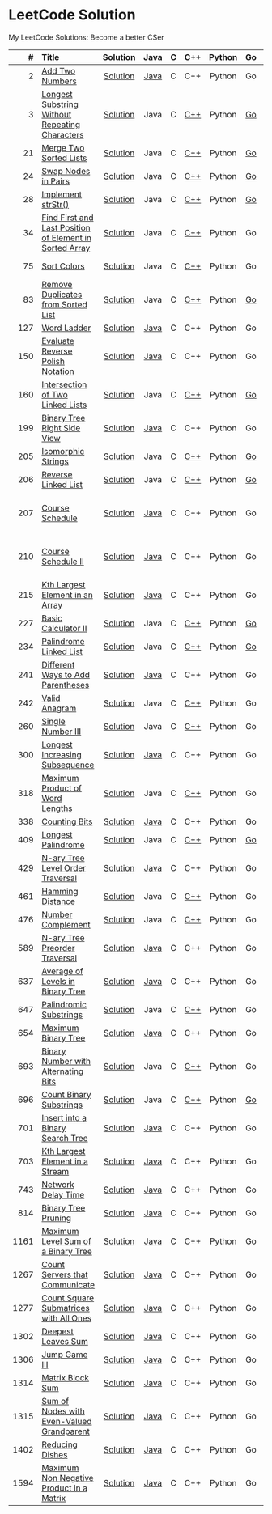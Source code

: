 LeetCode Solution
========
My LeetCode Solutions: Become a better CSer
 
| # | Title | Solution | Java | C | C++ | Python | Go | JS | Difficulty | Tags |
|--:|:------|:--------:|:-:|:---:|:----:|:------:|:--:|:--:|:----------:|:----:|
| 2 | [Add Two Numbers](https://leetcode.com/problems/add-two-numbers/) | [Solution](./solution/2.Add-Two-Numbers.md) | [Java](./solution/2.Add-Two-Numbers.md#java) | C | C++ | Python | Go | JS | Medium | Linked List |
| 3 | [Longest Substring Without Repeating Characters](https://leetcode.com/problems/ongest-substring-without-repeating-characters/) | [Solution](./solution/3.Longest-Substring-Without-Repeating-Characters.md) | Java | C | [C++](./solution/3.Longest-Substring-Without-Repeating-Characters.md#c-1) | Python | [Go](./solution/3.Longest-Substring-Without-Repeating-Characters.md#go) | JS | Medium | String, Hash Table |
| 21 | [Merge Two Sorted Lists](https://leetcode.com/problems/merge-two-sorted-lists/) | [Solution](./solution/21.Merge-Two-Sorted-Lists.md) | Java | C | [C++](./solution/21.Merge-Two-Sorted-Lists.md#c-1) | Python | [Go](./solution/21.Merge-Two-Sorted-Lists.md#go) | JS | Easy | Linked List |
| 24 | [Swap Nodes in Pairs](https://leetcode.com/problems/swap-nodes-in-pairs/) | [Solution](./solution/24.Swap-Nodes-in-Pairs.md) | Java | C | [C++](./solution/24.Swap-Nodes-in-Pairs.md#c-1) | Python | [Go](./solution/24.Swap-Nodes-in-Pairs.md#go) | JS | Medium | Linked List |
| 28 | [Implement strStr()](https://leetcode.com/problems/implement-strstr/) | [Solution](./solution/28.Implement-strStr().md) | Java | C | [C++](./solution/28.Implement-strStr().md#c-1) | Python | [Go](./solution/28.Implement-strStr().md#go) | JS | Easy | String |
| 34 | [Find First and Last Position of Element in Sorted Array](https://leetcode.com/problems/find-first-and-last-position-of-element-in-sorted-array/) | [Solution](./solution/34.Find-First-and-Last-Position-of-Element-in-Sorted-Array.md) | Java | C | [C++](./solution/34.Find-First-and-Last-Position-of-Element-in-Sorted-Array.md#cpp) | Python | Go | JS | Medium | Array, Binary Search |
| 75 | [Sort Colors](https://leetcode.com/problems/sort-colors/) | [Solution](./solution/75.Sort-Colors.md) | Java | C | [C++](./solution/75.Sort-Colors.md#cpp) | Python | Go | JS | Medium | Array, Pointers |
| 83 | [Remove Duplicates from Sorted List](https://leetcode.com/problems/remove-duplicates-from-sorted-list/) | [Solution](./solution/83.Remove-Duplicates-from-Sorted-List.md) | Java | C | [C++](./solution/83.Remove-Duplicates-from-Sorted-List.md#c-1) | Python | [Go](./solution/83.Remove-Duplicates-from-Sorted-List.md#go) | JS | Easy | Linked List |
| 127 | [Word Ladder](https://leetcode.com/problems/word-ladder/) | [Solution](./solution/127.Word-Ladder.md) | [Java](./solution/127.Word-Ladder.md#java) | C | C++ | Python | Go | JS | Medium | Graph, BFS |
| 150 | [Evaluate Reverse Polish Notation](https://leetcode.com/problems/evaluate-reverse-polish-notation/) | [Solution](./solution/150.Evaluate-Reverse-Polish-Notation.md) | [Java](./solution/150.Evaluate-Reverse-Polish-Notation.md#java) | C | C++ | Python | Go | JS | Medium | Stack |
| 160 | [Intersection of Two Linked Lists](https://leetcode.com/problems/intersection-of-two-linked-lists/) | [Solution](./solution/160.Intersection-of-Two-Linked-Lists.md) | Java | C | [C++](./solution/160.Intersection-of-Two-Linked-Lists.md#c-1) | Python | [Go](./solution/160.Intersection-of-Two-Linked-Lists.md#go) | JS | Easy | Linked List |
| 199 | [Binary Tree Right Side View](https://leetcode.com/problems/binary-tree-right-side-view/) | [Solution](./solution/199.Binary-Tree-Right-Side-View.md) |  [Java](./solution/199.Binary-Tree-Right-Side-View.md#java) | C | C++ | Python | Go | JS | Medium | Tree, BFS, DFS |
| 205 | [Isomorphic Strings](https://leetcode.com/problems/isomorphic-strings/) | [Solution](./solution/205.Isomorphic-Strings.md) | Java | C | [C++](./solution/205.Isomorphic-Strings.md#c-1) | Python | [Go](./solution/205.Isomorphic-Strings.md#go) | JS | Easy | String, Map |
| 206 | [Reverse Linked List](https://leetcode.com/problems/reverse-linked-list/) | [Solution](./solution/206.Reverse-Linked-List.md) | Java | C | [C++](./solution/206.Reverse-Linked-List.md#c-1) | Python | [Go](./solution/206.Reverse-Linked-List.md#go) | JS | Easy | Linked List |
| 207 | [Course Schedule](https://leetcode.com/problems/course-schedule/) | [Solution](./solution/207.Course-Schedule.md) | [Java](./solution/207.Course-Schedule.md#java) | C | C++ | Python | Go | JS | Medium | Graph, BFS, DFS, Topological Sort |
| 210 | [Course Schedule II](https://leetcode.com/problems/course-schedule-ii/) | [Solution](./solution/210.Course-Schedule-II.md) | [Java](./solution/210.Course-Schedule-II.md#java) | C | C++ | Python | Go | JS | Medium | Graph, BFS, DFS, Topological Sort |
| 215 | [Kth Largest Element in an Array](https://leetcode.com/problems/kth-largest-element-in-an-array/) | [Solution](./solution/215.Kth-Largest-Element-in-an-Array.md) | [Java](./solution/215.Kth-Largest-Element-in-an-Array.md#java) | C | C++ | Python | Go | JS | Medium | Heap, Divide and Conquer |
| 227 | [Basic Calculator II](https://leetcode.com/problems/basic-calculator-ii/) | [Solution](./solution/227.Basic-Calculator-II.md) | Java | C | [C++](./solution/227.Basic-Calculator-II.md#c-1) | Python | [Go](./solution/227.Basic-Calculator-II.md#go) | JS | Medium | String, Stack |
| 234 | [Palindrome Linked List](https://leetcode.com/problems/palindrome-linked-list/) | [Solution](./solution/234.Palindrome-Linked-List.md) | Java | C | [C++](./solution/234.Palindrome-Linked-List.md#c-1) | Python | [Go](./solution/234.Palindrome-Linked-List.md#go) | JS | Easy | Linked List |
| 241 | [Different Ways to Add Parentheses](https://leetcode.com/problems/different-ways-to-add-parentheses/) | [Solution](./solution/241.Different-Ways-to-Add-Parentheses.md) | [Java](./solution/241.Different-Ways-to-Add-Parentheses.md#java) | C | C++ | Python | Go | JS | Medium | Map, Divide and Conquer |
| 242 | [Valid Anagram](https://leetcode.com/problems/valid-anagram/) | [Solution](./solution/242.Valid-Anagram.md) | Java | C | [C++](./solution/242.Valid-Anagram.md#c-1) | Python | Go | JS | Easy | Hash Table, Sort, String |
| 260 | [Single Number III](https://leetcode.com/problems/single-number-iii/) | [Solution](./solution/260.Single-Number-III.md) | Java | C | [C++](./solution/260.Single-Number-III.md#cpp) | Python | Go | JS | Medium | Bit Manipulation |
| 300 | [Longest Increasing Subsequence](https://leetcode.com/problems/longest-increasing-subsequence/) | [Solution](./solution/300.Longest-Increasing-Subsequence.md) | [Java](./solution/300.Longest-Increasing-Subsequence.md#java) | C | C++ | Python | Go | JS | Medium | DP |
| 318 | [Maximum Product of Word Lengths](https://leetcode.com/problems/hamming-distance/) | [Solution](./solution/318.Maximum-Product-of-Word-Lengths.md) | Java | C | [C++](./solution/318.Maximum-Product-of-Word-Lengths.md#cpp) | Python | Go | JS | Medium | Bit Manipulation |
| 338 | [Counting Bits](https://leetcode.com/problems/counting-bits/) | [Solution](./solution/338.Counting-Bits.md) | [Java](./solution/338.Counting-Bits.md#java) | C | C++ | Python | Go | JS | Medium | DP |
| 409 | [Longest Palindrome](https://leetcode.com/problems/longest-palindrome/) | [Solution](./solution/409.Longest-Palindrome.md) | Java | C | [C++](./solution/409.Longest-Palindrome.md#c-1) | Python | [Go](./solution/409.Longest-Palindrome.md#go) | JS | Easy | String, Map |
| 429 | [N-ary Tree Level Order Traversal](https://leetcode.com/problems/n-ary-tree-level-order-traversal/) | [Solution](./solution/429.N-ary-Tree-Level-Order-Traversal.md) | [Java](./solution/429.N-ary-Tree-Level-Order-Traversal.md#java) | C | C++ | Python | Go | JS | Medium | Tree, DFS, BFS |
| 461 | [Hamming Distance](https://leetcode.com/problems/hamming-distance/) | [Solution](./solution/461.Hamming-Distance.md) | Java | C | [C++](./solution/461.Hamming-Distance.md#cpp) | Python | Go | JS | Easy | Bit Manipulation |
| 476 | [Number Complement](https://leetcode.com/problems/number-complement/) | [Solution](./solution/476.Number-Complement.md) | Java | C | [C++](./solution/476.Number-Complement.md#cpp) | Python | Go | JS | Easy | Bit Manipulation |
| 589 | [N-ary Tree Preorder Traversal](https://leetcode.com/problems/n-ary-tree-preorder-traversal/) | [Solution](./solution/589.N-ary-Tree-Preorder-Traversal.md) | [Java](./solution/589.N-ary-Tree-Preorder-Traversal.md#java) | C | C++ | Python | Go | JS | Easy | Tree, DFS |
| 637 | [Average of Levels in Binary Tree](https://leetcode.com/problems/average-of-levels-in-binary-tree/) | [Solution](./solution/637.Average-of-Levels-in-Binary-Tree.md) | [Java](./solution/637.Average-of-Levels-in-Binary-Tree.md#java) | C | C++ | Python | Go | JS | Medium | Tree, BFS |
| 647 | [Palindromic Substrings](https://leetcode.com/problems/palindromic-substrings/) | [Solution](./solution/647.Palindromic-Substrings.md) | Java | C | [C++](./solution/647.Palindromic-Substrings.md#c-1) | Python | Go | JS | Medium | String, DP |
| 654 | [Maximum Binary Tree](https://leetcode.com/problems/maximum-binary-tree/) | [Solution](./solution/654.Maximum-Binary-Tree.md) | [Java](./solution/654.Maximum-Binary-Tree.md#java) | C | C++ | Python | Go | JS | Medium | Tree |
| 693 | [Binary Number with Alternating Bits](https://leetcode.com/problems/binary-number-with-alternating-bits/) | [Solution](./solution/693.Binary-Number-with-Alternating-Bits.md) | Java | C | [C++](./solution/693.Binary-Number-with-Alternating-Bits.md#c-1) | Python | Go | JS | Easy | Bit Manipulation |
| 696 | [Count Binary Substrings](https://leetcode.com/problems/count-binary-substrings/) | [Solution](./solution/696.Count-Binary-Substrings.md) | Java | C | [C++](./solution/696.Count-Binary-Substrings.md#c-1) | Python | [Go](./solution/696.Count-Binary-Substrings.md#go) | JS | Easy | String |
| 701 | [Insert into a Binary Search Tree](https://leetcode.com/problems/insert-into-a-binary-search-tree/) | [Solution](./solution/701.Insert-into-a-Binary-Search-Tree.md) | [Java](./solution/701.Insert-into-a-Binary-Search-Tree.md#java) | C | C++ | Python | Go | JS | Medium | Tree |
| 703 | [Kth Largest Element in a Stream](https://leetcode.com/problems/kth-largest-element-in-a-stream/) | [Solution](./solution/703.Kth-Largest-Element-in-a-Stream.md) | [Java](./solution/703.Kth-Largest-Element-in-a-Stream.md#java) | C | C++ | Python | Go | JS | Easy | Heap |
| 743 | [Network Delay Time](https://leetcode.com/problems/network-delay-time/) | [Solution](./solution/743.Network-Delay-Time.md) | [Java](./solution/743.Network-Delay-Time.md#java) | C | C++ | Python | Go | JS | Medium | Graph |
| 814 | [Binary Tree Pruning](https://leetcode.com/problems/binary-tree-pruning/) | [Solution](./solution/814.Binary-Tree-Pruning.md) | [Java](./solution/814.Binary-Tree-Pruning.md#java) | C | C++ | Python | Go | JS | Medium | Tree, DFS |
| 1161 | [Maximum Level Sum of a Binary Tree](https://leetcode.com/problems/maximum-level-sum-of-a-binary-tree/) | [Solution](./solution/1161.Maximum-Level-Sum-of-a-Binary-Tree.md) | [Java](./solution/1161.Maximum-Level-Sum-of-a-Binary-Tree.md#java) | C | C++ | Python | Go | JS | Medium | Tree, BFS |
| 1267 | [Count Servers that Communicate](https://leetcode.com/problems/count-servers-that-communicate/) | [Solution](./solution/1267.Count-Servers-that-Communicate.md) | [Java](./solution/1267.Count-Servers-that-Communicate.md#java) | C | C++ | Python | Go | JS | Medium | Array, Graph |
| 1277 | [Count Square Submatrices with All Ones](https://leetcode.com/problems/count-square-submatrices-with-all-ones/) | [Solution](./solution/1277.Count-Square-Submatrices-with-All-Ones.md) | [Java](./solution/1277.Count-Square-Submatrices-with-All-Ones.md#java) | C | C++ | Python | Go | JS | Medium | Array, DP |
| 1302 | [Deepest Leaves Sum](https://leetcode.com/problems/deepest-leaves-sum/) | [Solution](./solution/1302.Deepest-Leaves-Sum.md) | [Java](./solution/1302.Deepest-Leaves-Sum.md#java) | C | C++ | Python | Go | JS | Medium | Tree, DFS, BFS |
| 1306 | [Jump Game III](https://leetcode.com/problems/jump-game-iii/) | [Solution](./solution/1306.Jump-Game-III.md) | [Java](./solution/1306.Jump-Game-III.md#java) | C | C++ | Python | Go | JS | Medium | Graph, DFS, BFS |
| 1314 | [Matrix Block Sum](https://leetcode.com/problems/matrix-block-sum/) | [Solution](./solution/1314.Matrix-Block-Sum.md) | [Java](./solution/1314.Matrix-Block-Sum.md#java) | C | C++ | Python | Go | JS | Medium | DP |
| 1315 | [Sum of Nodes with Even-Valued Grandparent](https://leetcode.com/problems/sum-of-nodes-with-even-valued-grandparent/) | [Solution](./solution/1315.Sum-of-Nodes-with-Even-Valued-Grandparent.md) | [Java](./solution/1315.Sum-of-Nodes-with-Even-Valued-Grandparent.md#java) | C | C++ | Python | Go | JS | Medium | Tree, DFS, BFS |
| 1402 | [Reducing Dishes](https://leetcode.com/problems/reducing-dishes/) | [Solution](./solution/1402.Reducing-Dishes.md) | [Java](./solution/1402.Reducing-Dishes.md#java) | C | C++ | Python | Go | JS | Hard | DP |
| 1594 | [Maximum Non Negative Product in a Matrix](https://leetcode.com/problems/maximum-non-negative-product-in-a-matrix/) | [Solution](./solution/1594.Maximum-Non-Negative-Product-in-a-Matrix.md) | [Java](./solution/1594.Maximum-Non-Negative-Product-in-a-Matrix.md#java) | C | C++ | Python | Go | JS | Medium | DP |
